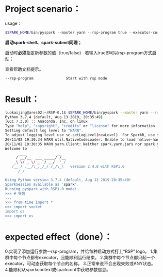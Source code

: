 ﻿# Project scenario：
usage：
```powershell
$SPARK_HOME/bin/pyspark --master yarn --rsp-program true --executor-cores 4 --executor-memory 16G --num-executors 6
```
**启动spark-shell、spark-submit同理；**

启动时**必须**指定新参数的值（true/false）      若输入true即可以rsp-program方式启动；

查看帮助文档提示。

```bash
--rsp-program               Start with rsp mode
```

# Result：

```bash
luokaijing@ares02:~/RSP-0.1$ $SPARK_HOME/bin/pyspark --master yarn --rsp-program true --executor-cores 4 --executor-memory 16G --num-executors 6
Python 3.7.4 (default, Aug 13 2019, 20:35:49)
[GCC 7.3.0] :: Anaconda, Inc. on linux
Type "help", "copyright", "credits" or "license" for more information.
Setting default log level to "WARN".
To adjust logging level use sc.setLogLevel(newLevel). For SparkR, use setLogLevel(newLevel).
20/11/02 19:30:34 WARN util.NativeCodeLoader: Unable to load native-hadoop library for your platform... using builtin-java classes where applicable
20/11/02 19:30:35 WARN yarn.Client: Neither spark.yarn.jars nor spark.yarn.archive is set, falling back to uploading libraries under SPARK_HOME.
Welcome to
      ____              __
     / __/__  ___ _____/ /__
    _\ \/ _ \/ _ `/ __/  '_/
   /__ / .__/\_,_/_/ /_/\_\   version 2.4.0 with RSP1.0
      /_/

Using Python version 3.7.4 (default, Aug 13 2019 20:35:49)
SparkSession available as 'spark'.
Running pyspark with RSP1.0 mode!
>>> # 导包
...
>>> from time import *
>>> import socket
import os
>>> import os
```



# expected effect（done）：
0.实现了添加运行参数--rsp-program，并给每种启动方式打上“RSP” logo。
1.集群中每个节点都有executor，且能顺利运行结束。
2.集群中每个节点都只起一个executor，可动态获取每个节点的名称。
3.正常来说不会出现失败或ANY状态。
4.能顺利从sparkcontext或sparkconf中获取参数信息。




